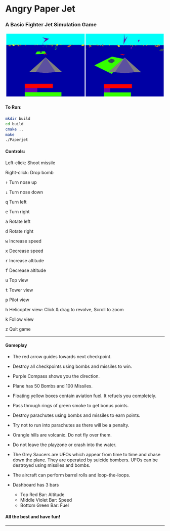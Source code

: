 # Angry Paper Jet

### A Basic Fighter Jet Simulation Game

![](https://github.com/sayarghoshroy/Angry_Paper_Jet/blob/master/screens/combined.png)

#### To Run:
```bash
mkdir build
cd build
cmake ..
make
./Paperjet
```

#### Controls:

Left-click: Shoot missile

Right-click: Drop bomb

<kbd>&#8593;</kbd> Turn nose up

<kbd>&#8595;</kbd>  Turn nose down

<kbd>q</kbd> Turn left

<kbd>e</kbd> Turn right

<kbd>a</kbd> Rotate left

<kbd>d</kbd> Rotate right

<kbd>w</kbd> Increase speed

<kbd>x</kbd> Decrease speed

<kbd>r</kbd> Increase altitude

<kbd>f</kbd> Decrease altitude

<kbd>u</kbd> Top view

<kbd>t</kbd> Tower view

<kbd>p</kbd> Pilot view

<kbd>h</kbd> Helicopter view: Click & drag to revolve, Scroll to zoom

<kbd>k</kbd> Follow view

<kbd>z</kbd> Quit game

---

#### Gameplay

- The red arrow guides towards next checkpoint.

- Destroy all checkpoints using bombs and missiles to win.

- Purple Compass shows you the direction.

- Plane has 50 Bombs and 100 Missiles.

- Floating yellow boxes contain aviation fuel. It refuels you completely.

- Pass through rings of green smoke to get bonus points.

- Destroy parachutes using bombs and missiles to earn points.

- Try not to run into parachutes as there will be a penalty.

- Orangle hills are volcanic. Do not fly over them.

- Do not leave the playzone or crash into the water.

- The Grey Saucers are UFOs which appear from time to time and chase down the plane. They are operated by suicide bombers. UFOs can be destroyed using missiles and bombs.

- The aircraft can perform barrel rolls and loop-the-loops.

- Dashboard has 3 bars
	- Top Red Bar: Altitude
	- Middle Violet Bar: Speed
	- Bottom Green Bar: Fuel

#### All the best and have fun!

---
